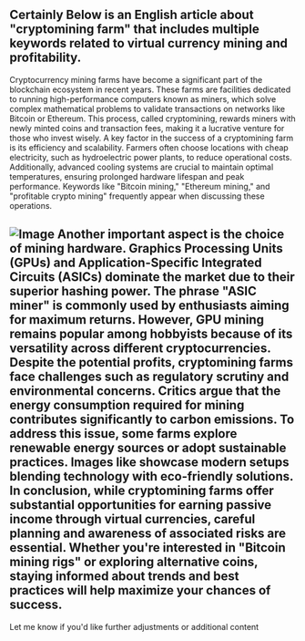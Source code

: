 Certainly Below is an English article about "cryptomining farm" that includes multiple keywords related to virtual currency mining and profitability.
---
Cryptocurrency mining farms have become a significant part of the blockchain ecosystem in recent years. These farms are facilities dedicated to running high-performance computers known as miners, which solve complex mathematical problems to validate transactions on networks like Bitcoin or Ethereum. This process, called cryptomining, rewards miners with newly minted coins and transaction fees, making it a lucrative venture for those who invest wisely.
A key factor in the success of a cryptomining farm is its efficiency and scalability. Farmers often choose locations with cheap electricity, such as hydroelectric power plants, to reduce operational costs. Additionally, advanced cooling systems are crucial to maintain optimal temperatures, ensuring prolonged hardware lifespan and peak performance. Keywords like "Bitcoin mining," "Ethereum mining," and "profitable crypto mining" frequently appear when discussing these operations.

![Image](https://github.com/user-attachments/assets/4a25d116-2220-4385-b08e-f287af8fcbc4)
Another important aspect is the choice of mining hardware. Graphics Processing Units (GPUs) and Application-Specific Integrated Circuits (ASICs) dominate the market due to their superior hashing power. The phrase "ASIC miner" is commonly used by enthusiasts aiming for maximum returns. However, GPU mining remains popular among hobbyists because of its versatility across different cryptocurrencies.
Despite the potential profits, cryptomining farms face challenges such as regulatory scrutiny and environmental concerns. Critics argue that the energy consumption required for mining contributes significantly to carbon emissions. To address this issue, some farms explore renewable energy sources or adopt sustainable practices. Images like showcase modern setups blending technology with eco-friendly solutions.
In conclusion, while cryptomining farms offer substantial opportunities for earning passive income through virtual currencies, careful planning and awareness of associated risks are essential. Whether you're interested in "Bitcoin mining rigs" or exploring alternative coins, staying informed about trends and best practices will help maximize your chances of success.
--- 
Let me know if you'd like further adjustments or additional content

